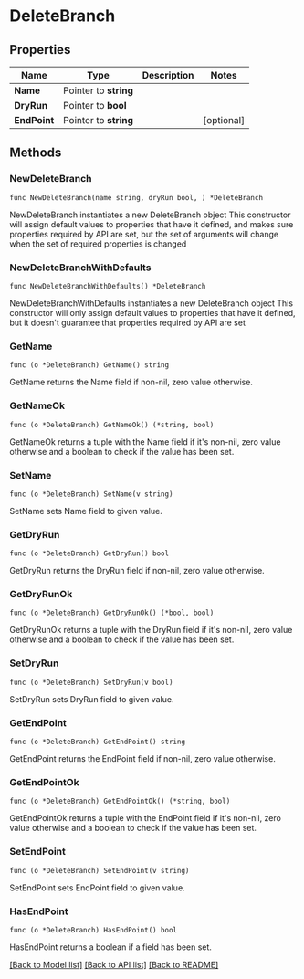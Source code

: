 # DeleteBranch

## Properties

Name | Type | Description | Notes
------------ | ------------- | ------------- | -------------
**Name** | Pointer to **string** |  | 
**DryRun** | Pointer to **bool** |  | 
**EndPoint** | Pointer to **string** |  | [optional] 

## Methods

### NewDeleteBranch

`func NewDeleteBranch(name string, dryRun bool, ) *DeleteBranch`

NewDeleteBranch instantiates a new DeleteBranch object
This constructor will assign default values to properties that have it defined,
and makes sure properties required by API are set, but the set of arguments
will change when the set of required properties is changed

### NewDeleteBranchWithDefaults

`func NewDeleteBranchWithDefaults() *DeleteBranch`

NewDeleteBranchWithDefaults instantiates a new DeleteBranch object
This constructor will only assign default values to properties that have it defined,
but it doesn't guarantee that properties required by API are set

### GetName

`func (o *DeleteBranch) GetName() string`

GetName returns the Name field if non-nil, zero value otherwise.

### GetNameOk

`func (o *DeleteBranch) GetNameOk() (*string, bool)`

GetNameOk returns a tuple with the Name field if it's non-nil, zero value otherwise
and a boolean to check if the value has been set.

### SetName

`func (o *DeleteBranch) SetName(v string)`

SetName sets Name field to given value.


### GetDryRun

`func (o *DeleteBranch) GetDryRun() bool`

GetDryRun returns the DryRun field if non-nil, zero value otherwise.

### GetDryRunOk

`func (o *DeleteBranch) GetDryRunOk() (*bool, bool)`

GetDryRunOk returns a tuple with the DryRun field if it's non-nil, zero value otherwise
and a boolean to check if the value has been set.

### SetDryRun

`func (o *DeleteBranch) SetDryRun(v bool)`

SetDryRun sets DryRun field to given value.


### GetEndPoint

`func (o *DeleteBranch) GetEndPoint() string`

GetEndPoint returns the EndPoint field if non-nil, zero value otherwise.

### GetEndPointOk

`func (o *DeleteBranch) GetEndPointOk() (*string, bool)`

GetEndPointOk returns a tuple with the EndPoint field if it's non-nil, zero value otherwise
and a boolean to check if the value has been set.

### SetEndPoint

`func (o *DeleteBranch) SetEndPoint(v string)`

SetEndPoint sets EndPoint field to given value.

### HasEndPoint

`func (o *DeleteBranch) HasEndPoint() bool`

HasEndPoint returns a boolean if a field has been set.


[[Back to Model list]](../README.md#documentation-for-models) [[Back to API list]](../README.md#documentation-for-api-endpoints) [[Back to README]](../README.md)


